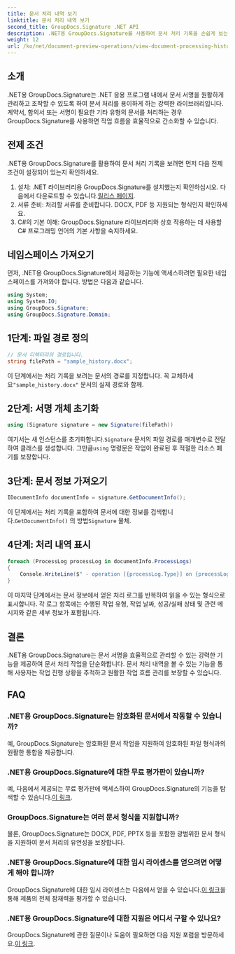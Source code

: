 ```yaml
---
title: 문서 처리 내역 보기
linktitle: 문서 처리 내역 보기
second_title: GroupDocs.Signature .NET API
description: .NET용 GroupDocs.Signature를 사용하여 문서 처리 기록을 손쉽게 보는 방법을 알아보세요. 원활한 워크플로 관리를 위한 단계별 가이드를 따르세요.
weight: 12
url: /ko/net/document-preview-operations/view-document-processing-history/
---
```

## 소개
.NET용 GroupDocs.Signature는 .NET 응용 프로그램 내에서 문서 서명을 원활하게 관리하고 조작할 수 있도록 하여 문서 처리를 용이하게 하는 강력한 라이브러리입니다. 계약서, 합의서 또는 서명이 필요한 기타 유형의 문서를 처리하는 경우 GroupDocs.Signature를 사용하면 작업 흐름을 효율적으로 간소화할 수 있습니다.
## 전제 조건
.NET용 GroupDocs.Signature를 활용하여 문서 처리 기록을 보려면 먼저 다음 전제 조건이 설정되어 있는지 확인하세요.
1.  설치: .NET 라이브러리용 GroupDocs.Signature를 설치했는지 확인하십시오. 다음에서 다운로드할 수 있습니다.[릴리스 페이지](https://releases.groupdocs.com/signature/net/).
2. 서류 준비: 처리할 서류를 준비합니다. DOCX, PDF 등 지원되는 형식인지 확인하세요.
3. C#의 기본 이해: GroupDocs.Signature 라이브러리와 상호 작용하는 데 사용할 C# 프로그래밍 언어의 기본 사항을 숙지하세요.

## 네임스페이스 가져오기
먼저, .NET용 GroupDocs.Signature에서 제공하는 기능에 액세스하려면 필요한 네임스페이스를 가져와야 합니다. 방법은 다음과 같습니다.
```csharp
using System;
using System.IO;
using GroupDocs.Signature;
using GroupDocs.Signature.Domain;
```
## 1단계: 파일 경로 정의
```csharp
// 문서 디렉터리의 경로입니다.
string filePath = "sample_history.docx";
```
 이 단계에서는 처리 기록을 보려는 문서의 경로를 지정합니다. 꼭 교체하세요`"sample_history.docx"` 문서의 실제 경로와 함께.
## 2단계: 서명 개체 초기화
```csharp
using (Signature signature = new Signature(filePath))
```
 여기서는 새 인스턴스를 초기화합니다.`Signature` 문서의 파일 경로를 매개변수로 전달하여 클래스를 생성합니다. 그만큼`using` 명령문은 작업이 완료된 후 적절한 리소스 폐기를 보장합니다.
## 3단계: 문서 정보 가져오기
```csharp
IDocumentInfo documentInfo = signature.GetDocumentInfo();
```
 이 단계에서는 처리 기록을 포함하여 문서에 대한 정보를 검색합니다.`GetDocumentInfo()` 의 방법`Signature` 물체.
## 4단계: 처리 내역 표시
```csharp
foreach (ProcessLog processLog in documentInfo.ProcessLogs)
{
    Console.WriteLine($" - operation [{processLog.Type}] on {processLog.Date.ToShortDateString()}. Succeeded/Failed {processLog.Succeeded}/{processLog.Failed}. Message: {processLog.Message}");
}
```
이 마지막 단계에서는 문서 정보에서 얻은 처리 로그를 반복하여 읽을 수 있는 형식으로 표시합니다. 각 로그 항목에는 수행된 작업 유형, 작업 날짜, 성공/실패 상태 및 관련 메시지와 같은 세부 정보가 포함됩니다.

## 결론
.NET용 GroupDocs.Signature는 문서 서명을 효율적으로 관리할 수 있는 강력한 기능을 제공하여 문서 처리 작업을 단순화합니다. 문서 처리 내역을 볼 수 있는 기능을 통해 사용자는 작업 진행 상황을 추적하고 원활한 작업 흐름 관리를 보장할 수 있습니다.
## FAQ
### .NET용 GroupDocs.Signature는 암호화된 문서에서 작동할 수 있습니까?
예, GroupDocs.Signature는 암호화된 문서 작업을 지원하여 암호화된 파일 형식과의 원활한 통합을 제공합니다.
### .NET용 GroupDocs.Signature에 대한 무료 평가판이 있습니까?
 예, 다음에서 제공되는 무료 평가판에 액세스하여 GroupDocs.Signature의 기능을 탐색할 수 있습니다.[이 링크](https://releases.groupdocs.com/).
### GroupDocs.Signature는 여러 문서 형식을 지원합니까?
물론, GroupDocs.Signature는 DOCX, PDF, PPTX 등을 포함한 광범위한 문서 형식을 지원하여 문서 처리의 유연성을 보장합니다.
### .NET용 GroupDocs.Signature에 대한 임시 라이센스를 얻으려면 어떻게 해야 합니까?
 GroupDocs.Signature에 대한 임시 라이센스는 다음에서 얻을 수 있습니다.[이 링크](https://purchase.groupdocs.com/temporary-license/)을 통해 제품의 전체 잠재력을 평가할 수 있습니다.
### .NET용 GroupDocs.Signature에 대한 지원은 어디서 구할 수 있나요?
 GroupDocs.Signature에 관한 질문이나 도움이 필요하면 다음 지원 포럼을 방문하세요.[이 링크](https://forum.groupdocs.com/c/signature/13).